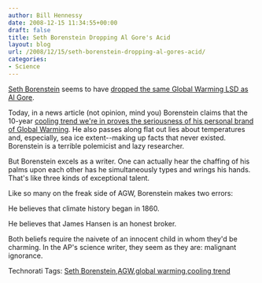 ```yaml
---
author: Bill Hennessy
date: 2008-12-15 11:34:55+00:00
draft: false
title: Seth Borenstein Dropping Al Gore's Acid
layout: blog
url: /2008/12/15/seth-borenstein-dropping-al-gores-acid/
categories:
- Science
---
```


[Seth Borenstein](https://www.foxnews.com/politics/2008/12/14/time-running-obama-curb-global-warming/) seems to have [dropped the same Global Warming LSD as Al Gore](https://hennessysview.com/2008/12/14/al-gore-loses-his-mind-again/). 

 

Today, in a news article (not opinion, mind you) Borenstein claims that the 10-year [cooling trend we're in proves the seriousness of his personal brand of Global Warming](https://www.dailynewscaster.com/2008/12/14/seth-borenstein-aps-science-writer-says-cooling-trend-actually-illustrates-how-fast-the-world-is-warming/). He also passes along flat out lies about temperatures and, especially, sea ice extent--making up facts that never existed. Borenstein is a terrible polemicist and lazy researcher.

 

But Borenstein excels as a writer. One can actually hear the chaffing of his palms upon each other has he simultaneously types and wrings his hands. That's like three kinds of exceptional talent.

 

Like so many on the freak side of AGW, Borenstein makes two errors:

 

He believes that climate history began in 1860.

 

He believes that James Hansen is an honest broker.

 

Both beliefs require the naivete of an innocent child in whom they'd be charming. In the AP's science writer, they seem as they are: malignant ignorance. 

 

Technorati Tags: [Seth Borenstein](https://technorati.com/tags/Seth%20Borenstein),[AGW](https://technorati.com/tags/AGW),[global warming](https://technorati.com/tags/global%20warming),[cooling trend](https://technorati.com/tags/cooling%20trend)

